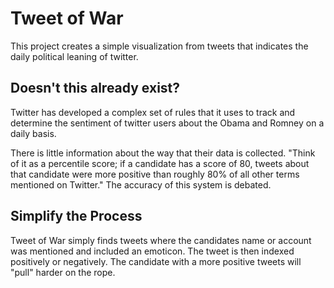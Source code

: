 Tweet of War
==================

This project creates a simple visualization from tweets that indicates the daily political leaning of twitter. 

Doesn't this already exist?
---------------------------

Twitter has developed a complex set of rules that it uses to track and determine the sentiment of twitter users about the Obama and Romney on a daily basis.

There is little information about the way that their data is collected. "Think of it as a percentile score; if a candidate has a score of 80, tweets about that candidate were more positive than roughly 80% of all other terms mentioned on Twitter." The accuracy of this system is debated. 

Simplify the Process
--------------------

Tweet of War simply finds tweets where the candidates name or account was mentioned and included an emoticon. The tweet is then indexed positively or negatively. The candidate with a more positive tweets will "pull" harder on the rope. 



